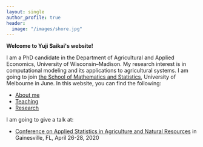 ```yaml
---
layout: single
author_profile: true
header:
  image: "/images/shore.jpg"
---
```


**Welcome to Yuji Saikai's website!**

I am a PhD candidate in the Department of Agricultural and Applied Economics, University of Wisconsin–Madison. My research interest is in computational modeling and its applications to agricultural systems. I am going to join [the School of Mathematics and Statistics](https://ms.unimelb.edu.au), University of Melbourne in June. In this website, you can find the following:
- [About me](/about/)
- [Teaching](/teaching/)
- [Research](/research/)


I am going to give a talk at:
- [Conference on Applied Statistics in Agriculture and Natural Resources](https://conference.ifas.ufl.edu/applied-stats/) in Gainesville, FL, April 26-28, 2020
